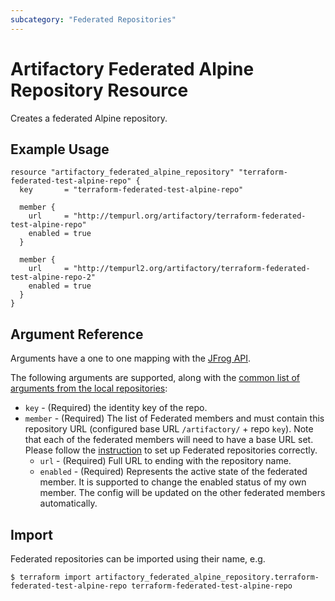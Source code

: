 ```yaml
---
subcategory: "Federated Repositories"
---
```

# Artifactory Federated Alpine Repository Resource

Creates a federated Alpine repository.

## Example Usage

```hcl
resource "artifactory_federated_alpine_repository" "terraform-federated-test-alpine-repo" {
  key       = "terraform-federated-test-alpine-repo"

  member {
    url     = "http://tempurl.org/artifactory/terraform-federated-test-alpine-repo"
    enabled = true
  }

  member {
    url     = "http://tempurl2.org/artifactory/terraform-federated-test-alpine-repo-2"
    enabled = true
  }
}
```

## Argument Reference

Arguments have a one to one mapping with the [JFrog API](https://www.jfrog.com/confluence/display/JFROG/Repository+Configuration+JSON#RepositoryConfigurationJSON-FederatedRepository).

The following arguments are supported, along with the [common list of arguments from the local repositories](local.md):

* `key` - (Required) the identity key of the repo.
* `member` - (Required) The list of Federated members and must contain this repository URL (configured base URL
  `/artifactory/` + repo `key`). Note that each of the federated members will need to have a base URL set.
   Please follow the [instruction](https://www.jfrog.com/confluence/display/JFROG/Working+with+Federated+Repositories#WorkingwithFederatedRepositories-SettingUpaFederatedRepository)
   to set up Federated repositories correctly.
    * `url` - (Required) Full URL to ending with the repository name.
    * `enabled` - (Required) Represents the active state of the federated member. It is supported to change the enabled
       status of my own member. The config will be updated on the other federated members automatically.



## Import

Federated repositories can be imported using their name, e.g.
```
$ terraform import artifactory_federated_alpine_repository.terraform-federated-test-alpine-repo terraform-federated-test-alpine-repo
```
